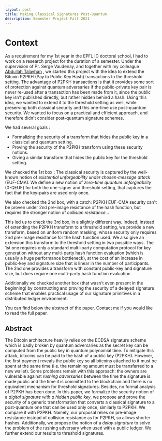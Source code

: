 ```yaml
---
layout: post
title: Making Classical Signatures Post-Quantum 
description: Semester Project Fall 2021
---
```


Context
============

As a requirement for my 1st year in the EPFL IC doctoral school, I had to work on a research project for the duration of a semester. 
Under the supervision of Pr. Serge Vaudenay, and together with my colleague [Abdullah Talayhan](https://www.abdullahtalayhan.com) , we started this project with the idea to extend the Bitcoin P2PKH (Pay to Public Key Hash) transactions to the threshold setting. The advantage of P2PKH transactions is that it provides some sort of protection against quantum adversaries if the public-private key pair is never re-used after a transaction has been made from it, since the public key isn't published directly, but rather hidden behind a hash. Using this idea, we wanted to extend it to the threshold setting as well, while preserving both classical security and this one-time use post-quantum security. We wanted to focus on a practical and efficient approach, and therefore didn't consider post-quantum signature schemes. 

We had several goals : 
* Formalizing the security of a transform that hides the public key in a classical and quantum setting.
* Proving the security of the P2PKH transform using these security notions.
* Giving a similar transform that hides the public key for the threshold setting. 

We checked the 1st box : The classical security is captured by the well-known notion of *existential unforgeability under chosen-message attack* (EUF-CMA). We define a new notion of *zero-time quantum unforgeability* (0-QEUF) for both the one-signer and threshold setting, that captures the fact that the key-pairs are used only once. 

We also checked the 2nd box, with a catch: P2PKH EUF-CMA security can't be proven under 2nd pre-image resistance of the hash function, but requires the stronger notion of *collision resistance*... 

This led us to check the 3rd box, in a slightly different way. Indeed, instead of extending the P2PKH transform to a threshold setting, we provide a new transform, based on uniform random masking, whose security only requires 2nd pre-image resistance for the hash function used. We also give an extension this transform to the threshold setting in two possible ways. The 1st one requires only a standard multi-party computation protocol for key generation without any multi-party hash function evaluation (which is usually a huge performance bottleneck), at the cost of an increase in public-key and signature size that is linear in the number of participants. The 2nd one provides a transform with constant public-key and signature size, but does require one multi-party hash function evaluation. 

Additionally we checked another box (that wasn't even present in the beginning) by constructing and proving the security of a delayed signature scheme that enables practical usage of our signature primitives in a distributed ledger environment.

You can find below the abstract of the paper. Contact me if you would like to read the full paper.



## Abstract 
The Bitcoin architecture heavily relies on the ECDSA signature scheme which is badly broken by quantum adversaries as the secret key can be computed from the public key in quantum polynomial time. To mitigate this attack, bitcoins can be paid to the hash of a public key (P2PKH). However, the first payment reveals the public key so all bitcoins attached to it must be spent at the same time (i.e. the remaining amount must be transferred to a new wallet). Some problems remain with this approach: the owners are vulnerable against *rushing adversaries* between the time the signature is made public and the time it is committed to the blockchain and there is no equivalent mechanism for threshold signatures. Besides, no formal analysis of P2PKH has been done.
In this paper, we formalize the security notion of a *digital signature with a hidden public key*, we propose and prove the security of a generic transformation that converts a classical signature to a post-quantum one that can be used only once, similarly to P2PKH. We compare it with P2PKH. Namely, our proposal relies on pre-image resistance instead of collision resistance as for P2PKH, so allows shorter hashes.  Additionally, we propose the notion of a *delay signature* to solve the problem of the rushing adversary when used with a public ledger. We further extend our results to threshold signatures.
